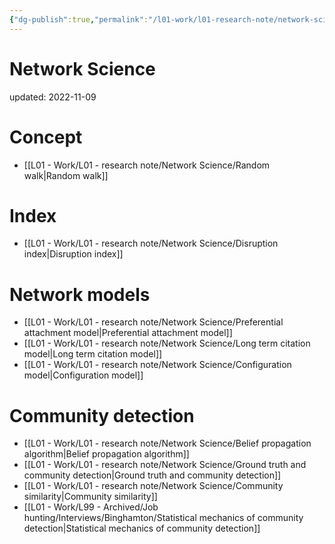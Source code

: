 ```yaml
---
{"dg-publish":true,"permalink":"/l01-work/l01-research-note/network-science/network-science/","dgPassFrontmatter":true}
---
```



# Network Science
updated: 2022-11-09


# Concept
- [[L01 - Work/L01 - research note/Network Science/Random walk\|Random walk]]

# Index
- [[L01 - Work/L01 - research note/Network Science/Disruption index\|Disruption index]]

# Network models
- [[L01 - Work/L01 - research note/Network Science/Preferential attachment model\|Preferential attachment model]]
- [[L01 - Work/L01 - research note/Network Science/Long term citation model\|Long term citation model]]
- [[L01 - Work/L01 - research note/Network Science/Configuration model\|Configuration model]]

# Community detection 
- [[L01 - Work/L01 - research note/Network Science/Belief propagation algorithm\|Belief propagation algorithm]]
- [[L01 - Work/L01 - research note/Network Science/Ground truth and community detection\|Ground truth and community detection]]
- [[L01 - Work/L01 - research note/Network Science/Community similarity\|Community similarity]]
- [[L01 - Work/L99 - Archived/Job hunting/Interviews/Binghamton/Statistical mechanics of community detection\|Statistical mechanics of community detection]]
